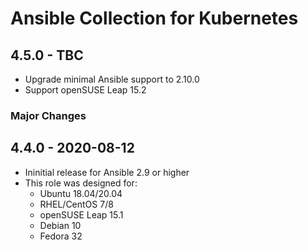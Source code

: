 # Ansible Collection for Kubernetes

## 4.5.0 - TBC

  - Upgrade minimal Ansible support to 2.10.0
  - Support openSUSE Leap 15.2

### Major Changes

## 4.4.0 - 2020-08-12

  - Ininitial release for Ansible 2.9 or higher
  - This role was designed for:
      - Ubuntu 18.04/20.04
      - RHEL/CentOS 7/8
      - openSUSE Leap 15.1
      - Debian 10
      - Fedora 32
